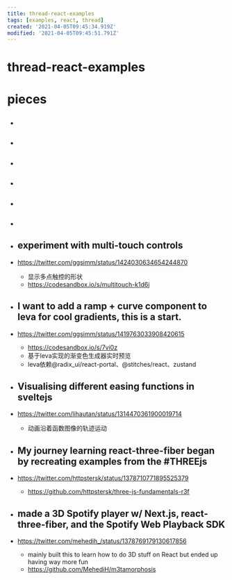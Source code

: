 ```yaml
---
title: thread-react-examples
tags: [examples, react, thread]
created: '2021-04-05T09:45:34.919Z'
modified: '2021-04-05T09:45:51.791Z'
---
```


# thread-react-examples

# pieces

- ## 

- ## 

- ## 

- ## 

- ## 

- ## 

- ## experiment with multi-touch controls
- https://twitter.com/ggsimm/status/1424030634654244870
  - 显示多点触控的形状
  - https://codesandbox.io/s/multitouch-k1d6j

- ## I want to add a ramp + curve component to leva for cool gradients, this is a start.
- https://twitter.com/ggsimm/status/1419763033908420615
  - https://codesandbox.io/s/7vi0z
  - 基于leva实现的渐变色生成器实时预览
  - leva依赖@radix_ui/react-portal、@stitches/react、zustand

- ## Visualising different easing functions in sveltejs
- https://twitter.com/lihautan/status/1314470361900019714
  - 动画沿着函数图像的轨迹运动

- ## My journey learning react-three-fiber began by recreating examples from the #THREEjs 
- https://twitter.com/httpstersk/status/1378710771895525379
  - https://github.com/httpstersk/three-js-fundamentals-r3f

- ## made a 3D Spotify player w/ Next.js, react-three-fiber, and the Spotify Web Playback SDK
- https://twitter.com/mehedih_/status/1378769179130617856
  - mainly built this to learn how to do 3D stuff on React but ended up having way more fun
  - https://github.com/MehediH/m3tamorphosis
